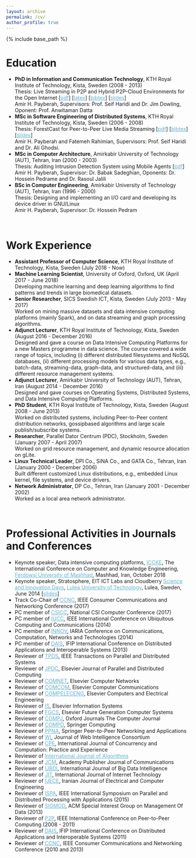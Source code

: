 ```yaml
---
layout: archive
permalink: /cv/
author_profile: true
---
```


{% include base_path %}

<h1>Education</h1>
<ul>
<li><b>PhD in Information and Communication Technology</b>, KTH Royal Institute of Technology, Kista, Sweden (2008 - 2013)<br>
Thesis: Live Streaming in P2P and Hybrid P2P-Cloud Environments for the Open Internet [<a href="http://payberah.github.io/files/download/thesis/phd_thesis.pdf" style="color:#64B2CB">pdf</a>] [<a href="http://payberah.github.io/files/download/thesis/phd_thesis_latex.tar.bz2" style="color:#64B2CB">latex</a>] [<a href="http://payberah.github.io/files/download/thesis/phd_bibtex.bib" style="color:#64B2CB">bibtex</a>] [<a href="http://payberah.github.io/files/download/thesis/phd_slides.pdf" style="color:#64B2CB">slides</a>]<br>
Amir H. Payberah, Supervisors: Prof. Seif Haridi and Dr. Jim Dowling, Oponent: Prof. Anwitaman Datta</li>
<li><b>MSc in Software Engineering of Distributed Systems</b>, KTH Royal Institute of Technology, Kista, Sweden (2006 - 2008)<br>
Thesis: ForestCast for Peer-to-Peer Live Media Streaming [<a href="http://payberah.github.io/files/download/thesis/master_thesis.pdf" style="color:#64B2CB">pdf</a>] [<a href="http://payberah.github.io/files/download/thesis/master_bibtex.bib" style="color:#64B2CB">bibtex</a>] [<a href="http://payberah.github.io/files/download/thesis/master_slides.pdf" style="color:#64B2CB">slides</a>]<br>
Amir H. Payberah and Fatemeh Rahimian, Supervisors: Prof. Seif Haridi and Dr. Ali Ghodsi.</li>
<li><b>MSc in Computer Architecture</b>, Amirkabir University of Technology (AUT), Tehran, Iran (2000 - 2003)<br>
Thesis: Auditing Intrusion Detection System using Mobile Agents [<a href="http://payberah.github.io/files/download/thesis/master_thesis_persian.pdf" style="color:#64B2CB">pdf</a>]<br>
Amir H. Payberah, Supervisor: Dr. Babak Sadeghian, Oponents: Dr. Hossein Pedrame and Dr. Rasoul Jalili</li>
<li><b>BSc in Computer Engineering</b>, Amirkabir University of Technology (AUT), Tehran, Iran (1996 - 2000)<br>
Thesis: Designing and implementing an I/O card and developing its device driver in GNU/Linux<br>
Amir H. Payberah, Supervisor: Dr. Hossein Pedram</li>
</ul>

<br>
<!----------------------------------------->
<h1>Work Experience</h1>
<ul>
<li><b>Assistant Professor of Computer Science</b>, KTH Royal Institute of Technology, Kista, Sweden (July 2018 - Now)<br></li>
<li><b>Machine Learning Scientist</b>, University of Oxford, Oxford, UK (April 2017 - June 2018)<br>
Developing machine learning and deep learning algorithms to find patterns and trends in large biomedical datasets.</li>
<li><b>Senior Researcher</b>, SICS Swedish ICT, Kista, Sweden (July 2013 - May 2017)<br>
Worked on mining massive datasets and data intensive computing platforms (mainly Spark), and on data streaming and graph processing algorithms.</li>
<li><b>Adjunct Lecturer</b>, KTH Royal Institute of Technology, Kista, Sweden (August 2016 - December 2016)<br>
Designed and gave a course on Data Intensive Computing Platforms for a new Masters programme in data science. The course covered a wide range of topics, including (i) different distributed filesystems and NoSQL databases, (ii) different processing models for various data
types, e.g., batch-data, streaming-data, graph-data, and structured-data, and (iii) different resource management systems.</li>
<li><b>Adjunct Lecturer</b>, Amirkabir University of Technology (AUT), Tehran, Iran (August 2014 - December 2016)<br>
Designed and gave courses on Operating Systems, Distributed Systems, and Data Intensive Computing Platforms.</li>
<li><b>PhD Student</b>, KTH Royal Institute of Technology, Kista, Sweden (August 2008 - June 2013)<br>
Worked on distributed systems</b>, including Peer-to-Peer content distribution networks, gossipbased algorithms and large scale publish/subscribe systems.</li>
<li><b>Researcher</b>, Parallel Dator Centrum (PDC), Stockholm, Sweden (January 2007 - April 2007)<br>
Worked on grid resource management, and dynamic resource allocation on gLite.</li>
<li><b>Linux Technical Leader</b>, DPI Co., SiNA Co., and GATA Co., Tehran, Iran (January 2000 - December 2006)<br>
Built different customized Linux distributions, e.g., embedded Linux kernel, file systems, and device drivers.</li>
<li><b>Network Administrator</b>, DP Co., Tehran, Iran (January 2001 - December 2002)<br>
Worked as a local area network administrator.</li>
</ul>

<br>
<!----------------------------------------->
<h1>Professional Activities in Journals and Conferences</h1>
<ul>
<li>Keynote speaker, Data intensive computing platforms, <a href="https://iccke2018.um.ac.ir/" style="color:#64B2CB">ICCKE</a>, The International Conference on Computer and Knowledge Engineering, <a href="http://www.ltu.se" style="color:#64B2CB">Ferdowsi University of Mashhad</a>, Mashhad, Iran, October 2018</li>
<li>Keynote speaker, Stratosphere, EIT ICT Labs and Cloudberry <a href="http://www.eitictlabs.eu/news-events/events/article/save-the-date-eit-ict-labs-and-cloudberry-science-innovation-days-in-luleaa-june-5-6/#allView" style="color:#64B2CB">Science and Innovation Days</a>, <a href="http://www.ltu.se" style="color:#64B2CB">Lulea University of Technology</a>, Lulea, Sweden, June 2014 [<a href="http://payberah.github.io/files/download/slides/stratosphere.pdf" style="color:#64B2CB">slides</a>]</li>
<li>Track Co-Chair of <a href="http://ccnc2017.ieee-ccnc.org/" style="color:#64B2CB">CCNC</a>, IEEE Consumer Communications and Networking Conference (2017)</li>
<li>PC member of <a href="http://csicc2017.ir/en" style="color:#64B2CB">CSICC</a>, National CSI Computer Conference (2017)</li>
<li>PC member of <a href="http://umc.uestc.edu.cn/conference/IUCC2014/" style="color:#64B2CB">IUCC</a>, IEEE International Conference on Ubiquitous Computing and Communications (2014)</li>
<li>PC member of <a href="http://www.iaria.org/conferences2014/INNOV14.html" style="color:#64B2CB">INNOV</a>, IARIA Conference on Communications, Computation, Networks and Technologies (2014)</li>
<li>PC member of <a href="http://dais.discotec.org/" style="color:#64B2CB">DAIS</a>, IFIP International Conference on Distributed Applications and Interoperable Systems (2013)</li>
<li>Reviewer of <a href="http://www.computer.org/portal/web/tpds/home;jsessionid=ab32a8c0569f55260ec39aca84ce" style="color:#64B2CB">TPDS</a>, IEEE Transactions on Parallel and Distributed Systems</li>
<li>Reviewer of <a href="http://ees.elsevier.com/jpdc/" style="color:#64B2CB">JPDC</a>, Elsevier Journal of Parallel and Distributed Computing</li>
<li>Reviewer of <a href="http://ees.elsevier.com/comnet/" style="color:#64B2CB">COMNET</a>, Elsevier Computer Networks</li>
<li>Reviewer of <a href="http://www.journals.elsevier.com/computer-communications" style="color:#64B2CB">COMCOM</a>, Elsevier Computer Communications</li>
<li>Reviewer of <a href="http://ees.elsevier.com/compeleceng/default.asp" style="color:#64B2CB">COMPELECENG</a>, Elsevier Computers and Electrical Engineering</li>
<li>Reviewer of <a href="https://www.journals.elsevier.com/information-systems/" style="color:#64B2CB">IS</a>, Elsevier Information Systems</li>
<li>Reviewer of <a href="https://www.journals.elsevier.com/future-generation-computer-systems" style="color:#64B2CB">FGCS</a>, Elsevier Future Generation Computer Systems</li>  
<li>Reviewer of <a href="http://comjnl.oxfordjournals.org/" style="color:#64B2CB">COMPJ</a>, Oxford Journals The Computer Journal</li>
<li>Reviewer of <a href="http://www.springer.com/engineering/signals/journal/12083" style="color:#64B2CB">COMPD</a>, Springer Computing</li>
<li>Reviewer of <a href="http://www.springer.com/engineering/signals/journal/12083" style="color:#64B2CB">PPNA</a>, Springer Peer-to-Peer Networking and Applications</li>
<li>Reviewer of <a href="http://wi-consortium.org/wicweb/html/journal.php" style="color:#64B2CB">WI</a>, Journal of Web Intelligence Consortium</li>
<li>Reviewer of <a href="http://onlinelibrary.wiley.com/journal/10.1002/(ISSN)1532-0634" style="color:#64B2CB">CPE</a>, International Journal of Concurrency and Computation: Practice and Experience</li>
<li>Reviewer of <a href="http://www.mdpi.com/journal/algorithms" style="color:#64B2CB">International Journal of Algorithms</a></li>
<li>Reviewer of <a href="http://www.academypublisher.com/jcm/" style="color:#64B2CB">JCM</a>, Academy Publisher Journal of Communications</li>
<li>Reviewer of <a href="http://www.inderscience.com" style="color:#64B2CB">IJBDI</a>, International Journal of Big Data Intelligence</li>
<li>Reviewer of <a href="http://jit.ndhu.edu.tw/ojs" style="color:#64B2CB">JIT</a>, International Journal of Internet Technology</li>
<li>Reviewer of <a href="http://www.ijece.org/" style="color:#64B2CB">IJECE</a>, Iranian Journal of Electrical and Computer Engineering</li>
<li>Reviewer of <a href="https://research.comnet.aalto.fi/ISPA2015/" style="color:#64B2CB">ISPA</a>, IEEE International Symposium on Parallel and Distributed Processing with Applications (2015)</li>
<li>Reviewer of <a href="http://www.sigmod.org/2013/" style="color:#64B2CB">SIGMOD</a>, ACM Special Interest Group on Management Of Data (2013)</li>
<li>Reviewer of <a href="http://p2p-conference.org/" style="color:#64B2CB">P2P</a>, IEEE International Conference on Peer-to-Peer Computing (2008 - 2011)</li>
<li>Reviewer of <a href="http://discotec.ru.is/dais/main" style="color:#64B2CB">DAIS</a>, IFIP International Conference on Distributed Applications and Interoperable Systems (2011)</li>
<li>Reviewer of <a href="http://www.ieee-ccnc.org/" style="color:#64B2CB">CCNC</a>, IEEE Consumer Communications and Networking Conference (2010 and 2013)</li>
</ul>
